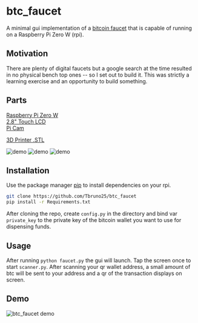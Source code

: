 # btc_faucet

A minimal gui implementation of a [bitcoin faucet](https://en.wikipedia.org/wiki/Bitcoin_faucet) that is capable of running on a Raspberry Pi Zero W (rpi).

## Motivation
There are plenty of digital faucets but a google search at the time resulted in no physical bench top ones -- so I set out to build it. This was strictly a learning exercise and an opportunity to build something. 

## Parts
[Raspberry Pi Zero W](https://www.adafruit.com/product/3400?gclid=EAIaIQobChMIkva4iaj65wIVlqDsCh1gcQmpEAQYASABEgIhF_D_BwE)  
[2.8" Touch LCD](https://www.amazon.com/dp/B073R7BH1B/)  
[Pi Cam](https://www.amazon.com/gp/product/B07KF7GWJL/)

[3D Printer .STL](https://grabcad.com/library/btc_faucet-stand-1)

![demo](https://i.imgur.com/F4GiTqE.png) ![demo](https://i.imgur.com/MlPp27X.png) ![demo](https://i.imgur.com/X7VCAjG.png)

## Installation

Use the package manager [pip](https://pip.pypa.io/en/stable/) to install dependencies on your rpi.

```bash
git clone https://github.com/Tbruno25/btc_faucet
pip install -r Requirements.txt
```
After cloning the repo, create ```config.py``` in the directory and bind var ```private_key``` to the private key of the bitcoin wallet you want to use for dispensing funds.

## Usage

After running ```python faucet.py``` the gui will launch. Tap the screen once to start ```scanner.py```. After scanning your qr wallet address, a small amount of btc will be sent to your address and a qr of the transaction displays on screen.

## Demo
![btc_faucet demo](images/demo.gif)
